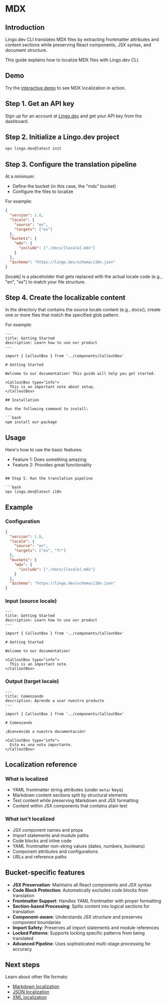 # MDX

## Introduction

Lingo.dev CLI translates MDX files by extracting frontmatter attributes and content sections while preserving React components, JSX syntax, and document structure.

This guide explains how to localize MDX files with Lingo.dev CLI.

## Demo

Try the [interactive demo](https://lingo.dev/demo) to see MDX localization in action.

## Step 1. Get an API key

Sign up for an account at [Lingo.dev](https://lingo.dev) and get your API key from the dashboard.

## Step 2. Initialize a Lingo.dev project

```bash
npx lingo.dev@latest init
```

## Step 3. Configure the translation pipeline

At a minimum:

- Define the bucket (in this case, the "mdx" bucket)
- Configure the files to localize

For example:

```json
{
  "version": 1.8,
  "locale": {
    "source": "en",
    "targets": ["es"]
  },
  "buckets": {
    "mdx": {
      "include": ["./docs/[locale].mdx"]
    }
  },
  "$schema": "https://lingo.dev/schema/i18n.json"
}
```

[locale] is a placeholder that gets replaced with the actual locale code (e.g., "en", "es") to match your file structure.

## Step 4. Create the localizable content

In the directory that contains the source locale content (e.g., docs/), create one or more files that match the specified glob pattern.

For example:

```mdx
---
title: Getting Started
description: Learn how to use our product
---

import { CalloutBox } from '../components/CalloutBox'

# Getting Started

Welcome to our documentation! This guide will help you get started.

<CalloutBox type="info">
  This is an important note about setup.
</CalloutBox>

## Installation

Run the following command to install:

```bash
npm install our-package
```

## Usage

Here's how to use the basic features:

- Feature 1: Does something amazing
- Feature 2: Provides great functionality
```

## Step 5. Run the translation pipeline

```bash
npx lingo.dev@latest i18n
```

## Example

### Configuration

```json
{
  "version": 1.8,
  "locale": {
    "source": "en",
    "targets": ["es", "fr"]
  },
  "buckets": {
    "mdx": {
      "include": ["./docs/[locale].mdx"]
    }
  },
  "$schema": "https://lingo.dev/schema/i18n.json"
}
```

### Input (source locale)

```mdx
---
title: Getting Started
description: Learn how to use our product
---

import { CalloutBox } from '../components/CalloutBox'

# Getting Started

Welcome to our documentation!

<CalloutBox type="info">
  This is an important note.
</CalloutBox>
```

### Output (target locale)

```mdx
---
title: Comenzando
description: Aprende a usar nuestro producto
---

import { CalloutBox } from '../components/CalloutBox'

# Comenzando

¡Bienvenido a nuestra documentación!

<CalloutBox type="info">
  Esta es una nota importante.
</CalloutBox>
```

## Localization reference

### What is localized

- YAML frontmatter string attributes (under `meta/` keys)
- Markdown content sections split by structural elements
- Text content while preserving Markdown and JSX formatting
- Content within JSX components that contains plain text

### What isn't localized

- JSX component names and props
- Import statements and module paths
- Code blocks and inline code
- YAML frontmatter non-string values (dates, numbers, booleans)
- Component attributes and configurations
- URLs and reference paths

## Bucket-specific features

- **JSX Preservation**: Maintains all React components and JSX syntax
- **Code Block Protection**: Automatically excludes code blocks from translation
- **Frontmatter Support**: Handles YAML frontmatter with proper formatting
- **Section-based Processing**: Splits content into logical sections for translation
- **Component-aware**: Understands JSX structure and preserves component boundaries
- **Import Safety**: Preserves all import statements and module references
- **Locked Patterns**: Supports locking specific patterns from being translated
- **Advanced Pipeline**: Uses sophisticated multi-stage processing for accuracy

## Next steps

Learn about other file formats:
- [Markdown localization](https://lingo.dev/docs/markdown)
- [JSON localization](https://lingo.dev/docs/json)
- [XML localization](https://lingo.dev/docs/xml)